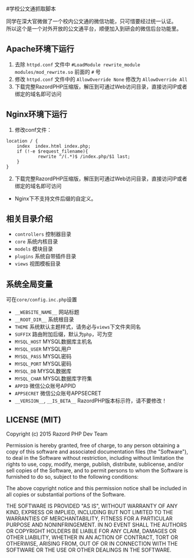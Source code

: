 #学校公文通抓取脚本

同学在深大官微做了一个校内公文通的微信功能，只可惜要经过统一认证。</br>
所以这个是一个对外开放的公文通平台，顺便加入到研会的微信后台功能里。

## Apache环境下运行
1. 去除 `httpd.conf` 文件中 `#LoadModule rewrite_module modules/mod_rewrite.so` 前面的 `#` 号
2. 修改 `httpd.conf` 文件中的 `AllowOverride None` 修改为 `AllowOverride All`
3. 下载完整RazordPHP压缩版，解压到可通过Web访问目录，直接访问IP或者绑定的域名即可访问

## Nginx环境下运行
1. 修改conf文件：
```Linux
location / {
    index  index.html index.php;
    if (!-e $request_filename){
            rewrite ^/(.*)$ /index.php/$1 last;
    }
}
```
2. 下载完整RazordPHP压缩版，解压到可通过Web访问目录，直接访问IP或者绑定的域名即可访问

* Nginx下不支持文件后缀的自定义。

## 相关目录介绍
- `controllers` 控制器目录
- `core` 系统内核目录
- `models` 模块目录
- `plugins` 系统自带插件目录
- `views` 视图模板目录

## 系统全局变量
可在`core/config.inc.php`设置<br/>

- `__WEBSITE_NAME__`  网站标题
- `__ROOT_DIR__`  系统根目录
- `THEME`  系统默认主题样式，请务必与`views`下文件夹同名
- `SUFFIX`  路由附加后缀，默认为`php`，可为空
- `MYSQL_HOST`  MYSQL数据库主机名
- `MYSQL_USER`  MYSQL用户
- `MYSQL_PASS`  MYSQL密码
- `MYSQL_PORT`  MYSQL密码
- `MYSQL_DB`  MYSQL数据库
- `MYSQL_CHAR`  MYSQL数据库字符集
- `APPID`  微信公众账号APPID
- `APPSECRET`  微信公众账号APPSECRET
- `__VERSION__`, `__IS_BETA__`  RazordPHP版本标示符，请不要修改！

## LICENSE (MIT)

Copyright (c) 2015 Razord PHP Dev Team

Permission is hereby granted, free of charge, to any person obtaining a copy
of this software and associated documentation files (the "Software"), to deal
in the Software without restriction, including without limitation the rights
to use, copy, modify, merge, publish, distribute, sublicense, and/or sell
copies of the Software, and to permit persons to whom the Software is
furnished to do so, subject to the following conditions:

The above copyright notice and this permission notice shall be included in all
copies or substantial portions of the Software.

THE SOFTWARE IS PROVIDED "AS IS", WITHOUT WARRANTY OF ANY KIND, EXPRESS OR
IMPLIED, INCLUDING BUT NOT LIMITED TO THE WARRANTIES OF MERCHANTABILITY,
FITNESS FOR A PARTICULAR PURPOSE AND NONINFRINGEMENT. IN NO EVENT SHALL THE
AUTHORS OR COPYRIGHT HOLDERS BE LIABLE FOR ANY CLAIM, DAMAGES OR OTHER
LIABILITY, WHETHER IN AN ACTION OF CONTRACT, TORT OR OTHERWISE, ARISING FROM,
OUT OF OR IN CONNECTION WITH THE SOFTWARE OR THE USE OR OTHER DEALINGS IN THE
SOFTWARE.
